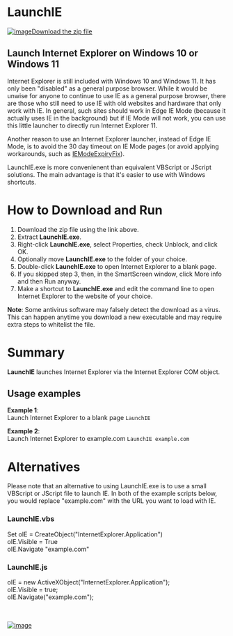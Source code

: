 # LaunchIE

[![image](https://user-images.githubusercontent.com/79026235/152910441-59ba653c-5607-4f59-90c0-bc2851bf2688.png)Download the zip file](https://github.com/LesFerch/LaunchIE/releases/download/1.0.0/LaunchIE.zip)

## Launch Internet Explorer on Windows 10 or Windows 11

Internet Explorer is still included with Windows 10 and Windows 11. It has only been "disabled" as a general purpose browser. While it would be unwise for anyone to continue to use IE as a general purpose browser, there are those who still need to use IE with old websites and hardware that only work with IE. In general, such sites should work in Edge IE Mode (because it actually uses IE in the background) but if IE Mode will not work, you can use this little launcher to directly run Internet Explorer 11.

Another reason to use an Internet Explorer launcher, instead of Edge IE Mode, is to avoid the 30 day timeout on IE Mode pages (or avoid applying workarounds, such as [IEModeExpiryFix](https://lesferch.github.io/IEModeExpiryFix/)).

LaunchIE.exe is more convenienent than equivalent VBScript or JScript solutions. The main advantage is that it's easier to use with Windows shortcuts.

# How to Download and Run

1. Download the zip file using the link above.
2. Extract **LaunchIE.exe**.
3. Right-click **LaunchIE.exe**, select Properties, check Unblock, and click OK.
4. Optionally move **LaunchIE.exe** to the folder of your choice.
5. Double-click **LaunchIE.exe** to open Internet Explorer to a blank page.
6. If you skipped step 3, then, in the SmartScreen window, click More info and then Run anyway.
7. Make a shortcut to **LaunchIE.exe** and edit the command line to open Internet Explorer to the website of your choice.

**Note**: Some antivirus software may falsely detect the download as a virus. This can happen anytime you download a new executable and may require extra steps to whitelist the file.

# Summary

**LaunchIE** launches Internet Explorer via the Internet Explorer COM object.

## Usage examples

**Example 1**:\
Launch Internet Explorer to a blank page
`LaunchIE`

**Example 2**:\
Launch Internet Explorer to example.com
`LaunchIE example.com`

# Alternatives

Please note that an alternative to using LaunchIE.exe is to use a small VBScript or JScript file to launch IE. In both of the example scripts below, you would replace "example.com" with the URL you want to load with IE.

### LaunchIE.vbs

Set oIE = CreateObject("InternetExplorer.Application")\
oIE.Visible = True\
oIE.Navigate "example.com"

### LaunchIE.js

oIE = new ActiveXObject("InternetExplorer.Application");\
oIE.Visible = true;\
oIE.Navigate("example.com");

\
\
[![image](https://user-images.githubusercontent.com/79026235/153264696-8ec747dd-37ec-4fc1-89a1-3d6ea3259a95.png)](https://github.com/LesFerch/LaunchIE)
